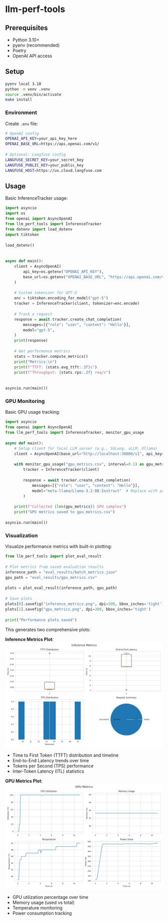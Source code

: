# llm-perf-tools

## Prerequisites

- Python 3.10+
- pyenv (recommended)
- Poetry
- OpenAI API access

## Setup

```bash
pyenv local 3.10
python -m venv .venv
source .venv/bin/activate
make install
```

### Environment

Create `.env` file:

```bash
# OpenAI config
OPENAI_API_KEY=your_api_key_here
OPENAI_BASE_URL=https://api.openai.com/v1/

# Optional: Langfuse config
LANGFUSE_SECRET_KEY=your_secret_key
LANGFUSE_PUBLIC_KEY=your_public_key
LANGFUSE_HOST=https://us.cloud.langfuse.com
```

## Usage

Basic InferenceTracker usage:

```python
import asyncio
import os
from openai import AsyncOpenAI
from llm_perf_tools import InferenceTracker
from dotenv import load_dotenv
import tiktoken

load_dotenv()


async def main():
    client = AsyncOpenAI(
        api_key=os.getenv("OPENAI_API_KEY"),
        base_url=os.getenv("OPENAI_BASE_URL", "https://api.openai.com/v1"),
    )

    # Custom tokenizer for GPT-5 
    enc = tiktoken.encoding_for_model("gpt-5")
    tracker = InferenceTracker(client, tokenizer=enc.encode)

    # Track a request
    response = await tracker.create_chat_completion(
        messages=[{"role": "user", "content": "Hello"}],
        model="gpt-5",
    )
    print(response)

    # Get performance metrics
    stats = tracker.compute_metrics()
    print("Metrics:\n")
    print(f"TTFT: {stats.avg_ttft:.3f}s")
    print(f"Throughput: {stats.rps:.2f} req/s")


asyncio.run(main())

```

### GPU Monitoring

Basic GPU usage tracking:

```python
import asyncio
from openai import AsyncOpenAI
from llm_perf_tools import InferenceTracker, monitor_gpu_usage

async def main():
    # Setup client for local LLM server (e.g., SGLang, vLLM, Ollama)
    client = AsyncOpenAI(base_url="http://localhost:30000/v1", api_key="None")
    
    with monitor_gpu_usage("gpu_metrics.csv", interval=0.1) as gpu_metrics:
        tracker = InferenceTracker(client)
        
        response = await tracker.create_chat_completion(
            messages=[{"role": "user", "content": "Hello"}],
            model="meta-llama/Llama-3.2-8B-Instruct"  # Replace with your model
        )
    
    print(f"Collected {len(gpu_metrics)} GPU samples")
    print("GPU metrics saved to gpu_metrics.csv")

asyncio.run(main())
```

### Visualization

Visualize performance metrics with built-in plotting:

```python
from llm_perf_tools import plot_eval_result

# Plot metrics from saved evaluation results
inference_path = "eval_results/batch_metrics.json"
gpu_path = "eval_results/gpu_metrics.csv"

plots = plot_eval_result(inference_path, gpu_path)

# Save plots
plots[0].savefig("inference_metrics.png", dpi=300, bbox_inches='tight')
plots[1].savefig("gpu_metrics.png", dpi=300, bbox_inches='tight')

print("Performance plots saved")
```

This generates two comprehensive plots:

**Inference Metrics Plot**:
![Inference Metrics](figures/inference_metrics.png)

- Time to First Token (TTFT) distribution and timeline
- End-to-End Latency trends over time
- Tokens per Second (TPS) performance
- Inter-Token Latency (ITL) statistics

**GPU Metrics Plot**:
![GPU Metrics](figures/gpu_metrics.png)

- GPU utilization percentage over time
- Memory usage (used vs total)
- Temperature monitoring
- Power consumption tracking
